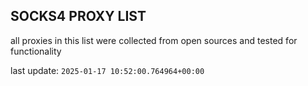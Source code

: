## SOCKS4 PROXY LIST

all proxies in this list were collected from open sources and tested for functionality

last update: `2025-01-17 10:52:00.764964+00:00`